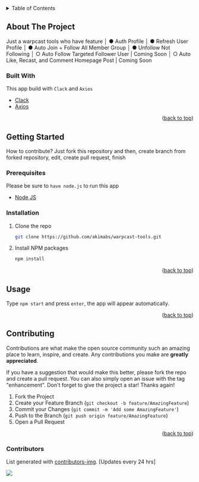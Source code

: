 <div id="top"></div>

<!-- TABLE OF CONTENTS -->
<details>
  <summary>Table of Contents</summary>
  <ol>
    <li>
      <a href="#about-the-project">About The Project</a>
      <ul>
        <li><a href="#built-with">Built With</a></li>
      </ul>
    </li>
    <li>
      <a href="#getting-started">Getting Started</a>
      <ul>
        <li><a href="#prerequisites">Prerequisites</a></li>
        <li><a href="#installation">Installation</a></li>
      </ul>
    </li>
    <li><a href="#usage">Usage</a></li>
  </ol>
</details>

<!-- ABOUT THE PROJECT -->

## About The Project

Just a warpcast tools who have feature
│ ● Auth Profile
│ ● Refresh User Profile
│ ● Auto Join + Follow All Member Group
│ ● Unfollow Not Following
│ ○ Auto Follow Targeted Follower User | Coming Soon
│ ○ Auto Like, Recast, and Comment Homepage Post | Coming Soon

### Built With

This app build with `Clack` and `Axios`

- [Clack](https://www.clack.cc/)
- [Axios](https://axios-http.com/)

<p align="right">(<a href="#top">back to top</a>)</p>

<!-- GETTING STARTED -->

## Getting Started

How to contribute? Just fork this repository and then, create branch from forked repository, edit, create pull request, finish

### Prerequisites

Please be sure to `have node.js` to run this app

- [Node JS](https://nodejs.org/)

### Installation

1. Clone the repo
   ```sh
   git clone https://github.com/akimabs/warpcast-tools.git
   ```
2. Install NPM packages
   ```sh
   npm install
   ```

<p align="right">(<a href="#top">back to top</a>)</p>

<!-- USAGE EXAMPLES -->

## Usage

Type `npm start` and press `enter`, the app will appear automatically.

<p align="right">(<a href="#top">back to top</a>)</p>

<!-- CONTRIBUTING -->

## Contributing

Contributions are what make the open source community such an amazing place to learn, inspire, and create. Any contributions you make are **greatly appreciated**.

If you have a suggestion that would make this better, please fork the repo and create a pull request. You can also simply open an issue with the tag "enhancement".
Don't forget to give the project a star! Thanks again!

1. Fork the Project
2. Create your Feature Branch (`git checkout -b feature/AmazingFeature`)
3. Commit your Changes (`git commit -m 'Add some AmazingFeature'`)
4. Push to the Branch (`git push origin feature/AmazingFeature`)
5. Open a Pull Request

<p align="right">(<a href="#top">back to top</a>)</p>

### Contributors

List generated with [contributors-img](https://contrib.rocks). [Updates every 24 hrs]

<a href="https://github.com/akimabs/warpcast-tools/graphs/contributors">
  <img src="https://contrib.rocks/image?repo=akimabs/warpcast-tools" />
</a>
